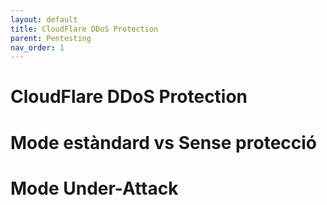 ```yaml
---
layout: default
title: CloudFlare DDoS Protection
parent: Pentesting
nav_order: 1
---
```


# CloudFlare DDoS Protection

# Mode estàndard vs Sense protecció

# Mode Under-Attack